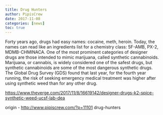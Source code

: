 ```yaml
---
title: Drug Hunters
author: PipisCrew
date: 2017-11-08
categories: [news]
toc: true
---
```


Forty years ago, drugs had easy names: cocaine, meth, heroin. Today, the names can read like an ingredients list for a chemistry class: 5F-AMB, PX-2, MDMB-CHMINACA. One of the most prominent categories of designer drugs are those intended to mimic marijuana, called synthetic cannabinoids. Marijuana, or cannabis, is widely considered one of the safest drugs, but synthetic cannabinoids are some of the most dangerous synthetic drugs. The Global Drug Survey (GDS) found that last year, for the fourth year running, the risk of seeking emergency medical treatment was higher after using synthetic weed than for any other drug.

https://www.theverge.com/2017/11/8/16619142/designer-drugs-k2-spice-synthetic-weed-ucsf-lab-dea

origin - http://www.pipiscrew.com/?p=11101 drug-hunters